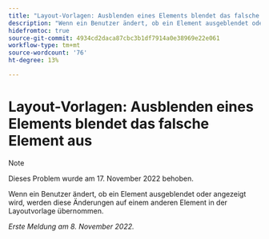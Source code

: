 ```yaml
---
title: "Layout-Vorlagen: Ausblenden eines Elements blendet das falsche Element aus."
description: "Wenn ein Benutzer ändert, ob ein Element ausgeblendet oder angezeigt wird, werden diese Änderungen auf einem anderen Element in der Layoutvorlage übernommen."
hidefromtoc: true
source-git-commit: 4934cd2daca87cbc3b1df7914a0e38969e22e061
workflow-type: tm+mt
source-wordcount: '76'
ht-degree: 13%

---
```



# Layout-Vorlagen: Ausblenden eines Elements blendet das falsche Element aus

>[!NOTE]
>
>Dieses Problem wurde am 17. November 2022 behoben.

Wenn ein Benutzer ändert, ob ein Element ausgeblendet oder angezeigt wird, werden diese Änderungen auf einem anderen Element in der Layoutvorlage übernommen.

_Erste Meldung am 8. November 2022._



